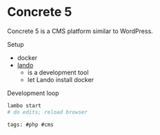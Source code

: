 # Concrete 5

Concrete 5 is a CMS platform similar to WordPress.

Setup

- docker
- [lando]
  - is a development tool
  - let Lando install docker

[lando]: https://docs.lando.dev/php/

Development loop

```bash
lambo start
# do edits; reload browser
```

    tags: #php #cms
